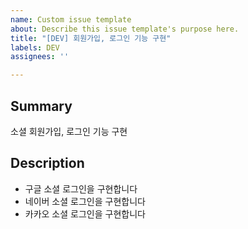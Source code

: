 ```yaml
---
name: Custom issue template
about: Describe this issue template's purpose here.
title: "[DEV] 회원가입, 로그인 기능 구현"
labels: DEV
assignees: ''

---
```


## Summary
소셜 회원가입, 로그인 기능 구현 

## Description
- 구글 소셜 로그인을 구현합니다
- 네이버 소셜 로그인을 구현합니다
- 카카오 소셜 로그인을 구현합니다
